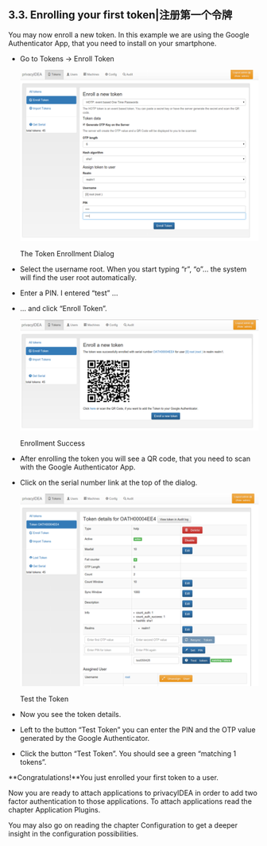 ## 3.3. Enrolling your first token|注册第一个令牌

You may now enroll a new token. In this example we are using the Google Authenticator App, that you need to install on your smartphone.

* Go to Tokens -> Enroll Token

  ![enroll1](../Contents/enroll1.png)

  The Token Enrollment Dialog

* Select the username root. When you start typing “r”, “o”... the system will find the user root automatically.
* Enter a PIN. I entered “test” ...
* ... and click “Enroll Token”.

  ![enroll2](../Contents/enroll2.png)

  Enrollment Success

* After enrolling the token you will see a QR code, that you need to scan with the Google Authenticator App.
* Click on the serial number link at the top of the dialog.

  ![testtoken](../Contents/testtoken.png)

  Test the Token

* Now you see the token details.
* Left to the button “Test Token” you can enter the PIN and the OTP value generated by the Google Authenticator.
* Click the button “Test Token”. You should see a green “matching 1 tokens”.

**Congratulations!**You just enrolled your first token to a user.

Now you are ready to attach applications to privacyIDEA in order to add two factor authentication to those applications. To attach applications read the chapter Application Plugins.

You may also go on reading the chapter Configuration to get a deeper insight in the configuration possibilities.